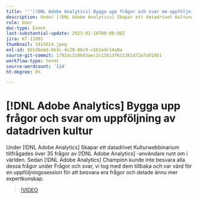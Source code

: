 ```yaml
---
title: '''[!DNL Adobe Analytics] Bygga upp frågor och svar om uppföljning av datadriven kultur'
description: Under [!DNL Adobe Analytics] Skapar ett datadrivet Kulturwebbinarium tillfrågades över 35 frågor av [!DNL Adobe Analytics] -användare runt om i världen. Sedan [!DNL Adobe Analytics] Champion kunde inte besvara alla dessa frågor under Frågor och svar, vi tog med dem tillbaka och var värd för en uppföljningssession för att besvara era frågor och delade ännu mer expertkunskap.
role: User
doc-type: Event
last-substantial-update: 2023-02-16T00:00:00Z
jira: KT-11881
thumbnail: 3415614.jpeg
exl-id: 0b1d8ebd-bb3c-4c28-8bc9-c561edc14a0a
source-git-commit: 1792dc318643aec2c12613f621361d72a7a918b1
workflow-type: tm+mt
source-wordcount: '124'
ht-degree: 0%

---
```


# [!DNL Adobe Analytics] Bygga upp frågor och svar om uppföljning av datadriven kultur

Under [!DNL Adobe Analytics] Skapar ett datadrivet Kulturwebbinarium tillfrågades över 35 frågor av [!DNL Adobe Analytics] -användare runt om i världen. Sedan [!DNL Adobe Analytics] Champion kunde inte besvara alla dessa frågor under Frågor och svar, vi tog med dem tillbaka och var värd för en uppföljningssession för att besvara era frågor och delade ännu mer expertkunskap.

>[!VIDEO](https://video.tv.adobe.com/v/3415614/?quality=12&learn=on)
